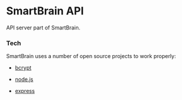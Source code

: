 # SmartBrain API
API server part of SmartBrain.
### Tech
SmartBrain uses a number of open source projects to work properly:

* [bcrypt]
* [node.js]
* [express]

   [node.js]: <http://nodejs.org>
   [express]: <http://expressjs.com>
   [bcrypt]: <https://www.npmjs.com/package/bcrypt>
   [Node]: <https://nodejs.org/en/>

